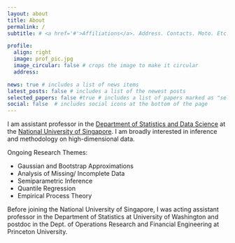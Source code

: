 ```yaml
---
layout: about
title: About
permalink: /
subtitle: # <a href='#'>Affiliations</a>. Address. Contacts. Moto. Etc.

profile:
  align: right
  image: prof_pic.jpg
  image_circular: false # crops the image to make it circular
  address: 

news: true # includes a list of news items
latest_posts: false # includes a list of the newest posts
selected_papers: false #true # includes a list of papers marked as "selected={true}"
social: false  # includes social icons at the bottom of the page
---
```


I am assistant professor in the [Department of Statistics and Data Science](https://www.stat.nus.edu.sg) at the [National University of Singapore](https://nus.edu.sg). I am broadly interested in inference and methodology on high-dimensional data.

Ongoing Research Themes:
 * Gaussian and Bootstrap Approximations
 * Analysis of Missing/ Incomplete Data
 * Semiparametric Inference
 * Quantile Regression
 * Empirical Process Theory

Before joining the National University of Singapore, I was acting assistant professor in the Department of Statistics at University of Washington and postdoc in the Dept. of Operations Research and Financial Engineering at Princeton University.

